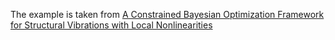 The example is taken from [A Constrained Bayesian Optimization Framework for Structural Vibrations with Local Nonlinearities](https://doi.org/10.1007/s00158-024-03747-5)
